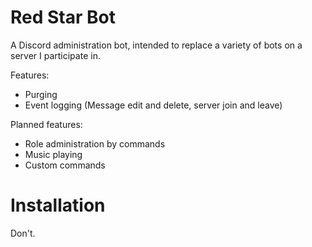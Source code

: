 # Red Star Bot
A Discord administration bot, intended to replace a variety of bots on a server I participate in.

Features:
- Purging
- Event logging (Message edit and delete, server join and leave)

Planned features:
- Role administration by commands
- Music playing
- Custom commands

# Installation
Don't.
